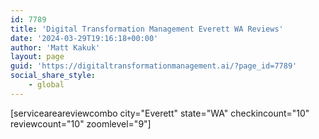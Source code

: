 ```yaml
---
id: 7789
title: 'Digital Transformation Management Everett WA Reviews'
date: '2024-03-29T19:16:18+00:00'
author: 'Matt Kakuk'
layout: page
guid: 'https://digitaltransformationmanagement.ai/?page_id=7789'
social_share_style:
    - global
---
```


\[serviceareareviewcombo city="Everett" state="WA" checkincount="10" reviewcount="10" zoomlevel="9"\]